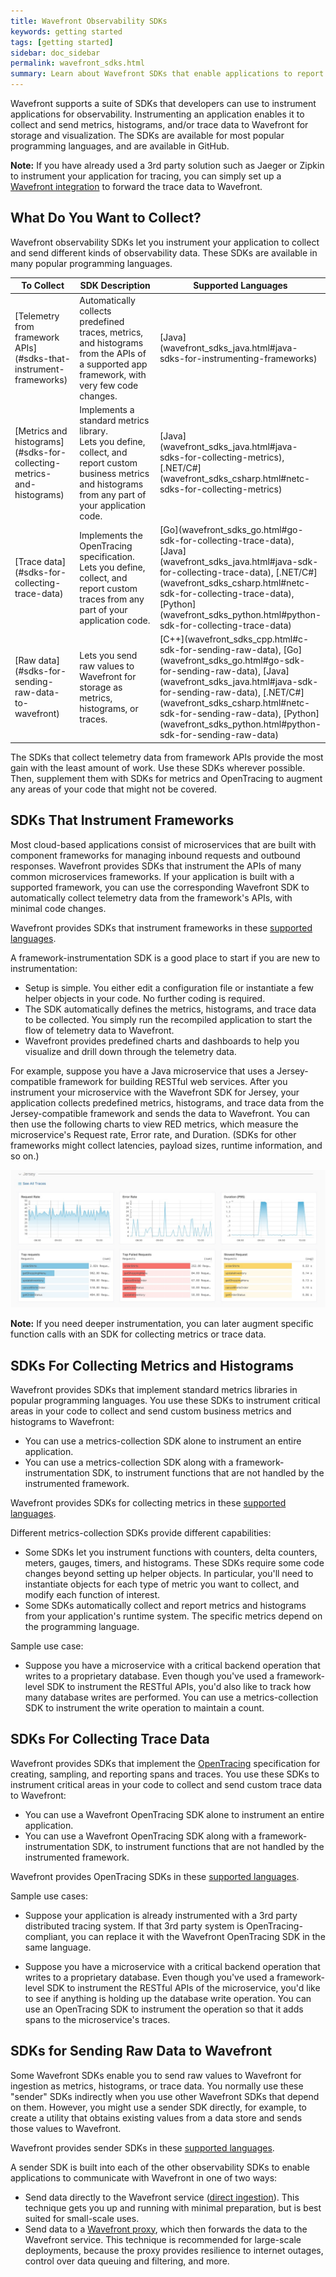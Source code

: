 ```yaml
---
title: Wavefront Observability SDKs
keywords: getting started
tags: [getting started]
sidebar: doc_sidebar
permalink: wavefront_sdks.html
summary: Learn about Wavefront SDKs that enable applications to report metrics, histograms, and trace data.
---
```


Wavefront supports a suite of SDKs that developers can use to instrument applications for observability. Instrumenting an application enables it to collect and send metrics, histograms, and/or trace data to Wavefront for storage and visualization. The SDKs are available for most popular programming languages, and are available in GitHub. 

**Note:** If you have already used a 3rd party solution such as Jaeger or Zipkin to instrument your application for tracing, you can simply set up a [Wavefront integration](tracing_integrations.html) to forward the trace data to Wavefront.


<!---
Watch this video to listen to our Co-founder Clement Pang talk about how Wavefront expands application monitoring with its observability SDKs:


<p><a href=""><img src="/images/v_app_monitoring.png" style="width: 700px;" alt="application monitoring"/></a>
</p>
--->

## What Do You Want to Collect?

Wavefront observability SDKs let you instrument your application to collect and send different kinds of observability data. These SDKs are available in many popular programming languages. 

<!--- Give or Link to an example? --->

<table id="SDKlevels" style="width: 100%">
<colgroup>
<col width="25%"/>
<col width="47%"/>
<col width="20%"/>
</colgroup>
<thead>
<tr><th>To Collect </th><th>SDK Description </th><th>Supported Languages</th></tr>
</thead>
<tbody>
<tr>
<td markdown="span">[Telemetry from framework APIs](#sdks-that-instrument-frameworks) </td>
<td markdown="span">Automatically collects predefined traces, metrics, and histograms from the APIs of a supported app framework, with very few code changes.</td>
<td markdown="span">[Java](wavefront_sdks_java.html#java-sdks-for-instrumenting-frameworks) 
<!--- [.NET/C#](wavefront_sdks_csharp.html#framework-level-netc-sdks), --->  
<!--- [Python](wavefront_sdks_python.html#framework-level-python-sdks) --->
</td>
</tr>

<tr>
<td markdown="span">[Metrics and histograms](#sdks-for-collecting-metrics-and-histograms)</td>
<td markdown="span">Implements a standard metrics library. <br> Lets you define, collect, and report custom business metrics and histograms from any part of your application code.   </td> 
<td markdown="span">
[Java](wavefront_sdks_java.html#java-sdks-for-collecting-metrics), 
[.NET/C#](wavefront_sdks_csharp.html#netc-sdks-for-collecting-metrics)</td>
</tr>

<tr>
<td markdown="span">[Trace data](#sdks-for-collecting-trace-data)</td>
<td markdown="span">Implements the OpenTracing specification. <br> Lets you define, collect, and report custom traces from any part of your application code.  </td> 

<td markdown="span">
[Go](wavefront_sdks_go.html#go-sdk-for-collecting-trace-data), 
[Java](wavefront_sdks_java.html#java-sdk-for-collecting-trace-data), 
[.NET/C#](wavefront_sdks_csharp.html#netc-sdk-for-collecting-trace-data), 
[Python](wavefront_sdks_python.html#python-sdk-for-collecting-trace-data)</td>
</tr>

<tr>
<td markdown="span">[Raw data](#sdks-for-sending-raw-data-to-wavefront)  </td>
<td markdown="span">Lets you send raw values to Wavefront for storage as metrics, histograms, or traces. </td>
<td markdown="span">
[C++](wavefront_sdks_cpp.html#c-sdk-for-sending-raw-data), 
[Go](wavefront_sdks_go.html#go-sdk-for-sending-raw-data), 
[Java](wavefront_sdks_java.html#java-sdk-for-sending-raw-data), 
[.NET/C#](wavefront_sdks_csharp.html#netc-sdk-for-sending-raw-data),
[Python](wavefront_sdks_python.html#python-sdk-for-sending-raw-data)
</td>
</tr>

</tbody>
</table>

The SDKs that collect telemetry data from framework APIs provide the most gain with the least amount of work. Use these SDKs wherever possible. Then, supplement them with SDKs for metrics and OpenTracing to augment any areas of your code that might not be covered. 

## SDKs That Instrument Frameworks

Most cloud-based applications consist of microservices that are built with component frameworks for managing inbound requests and outbound responses. Wavefront provides SDKs that instrument the APIs of many common microservices frameworks. If your application is built with a supported framework, you can use the corresponding Wavefront SDK to automatically collect telemetry data from the framework's APIs, with minimal code changes. 

Wavefront provides SDKs that instrument frameworks in these [supported languages](#SDKlevels).

A framework-instrumentation SDK is a good place to start if you are new to instrumentation: 
* Setup is simple. You either edit a configuration file or instantiate a few helper objects in your code. No further coding is required.
* The SDK automatically defines the metrics, histograms, and trace data to be collected. You simply run the recompiled application to start the flow of telemetry data to Wavefront. 
* Wavefront provides predefined charts and dashboards to help you visualize and drill down through the telemetry data.

For example, suppose you have a Java microservice that uses a Jersey-compatible framework for building RESTful web services. After you instrument your microservice with the Wavefront SDK for Jersey, your application collects predefined metrics, histograms, and trace data from the Jersey-compatible framework and sends the data to Wavefront. You can then use the following charts to view RED metrics, which measure the microservice's Request rate, Error rate, and Duration. (SDKs for other frameworks might collect latencies, payload sizes, runtime information, and so on.) 

![tracing fmwk sdk](images/tracing_framework_sdk.png)

**Note:** If you need deeper instrumentation, you can later augment specific function calls with an SDK for collecting metrics or trace data.


## SDKs For Collecting Metrics and Histograms

Wavefront provides SDKs that implement standard metrics libraries in popular programming languages. You use these SDKs to instrument critical areas in your code to collect and send custom business metrics and histograms to Wavefront: 
* You can use a metrics-collection SDK alone to instrument an entire application. 
* You can use a metrics-collection SDK along with a framework-instrumentation SDK, to instrument functions that are not handled by the instrumented framework. 

Wavefront provides SDKs for collecting metrics in these [supported languages](#SDKlevels).

Different metrics-collection SDKs provide different capabilities:
* Some SDKs let you instrument functions with counters, delta counters, meters, gauges, timers, and histograms. These SDKs require some code changes beyond setting up helper objects. In particular, you'll need to instantiate objects for each type of metric you want to collect, and modify each function of interest.
* Some SDKs automatically collect and report metrics and histograms from your application's runtime system. The specific metrics depend on the programming language.

Sample use case:
* Suppose you have a microservice with a critical backend operation that writes to a proprietary database. Even though you've used a framework-level SDK to instrument the RESTful APIs, you'd also like to track how many database writes are performed. You can use a metrics-collection SDK to instrument the write operation to maintain a count.


## SDKs For Collecting Trace Data

Wavefront provides SDKs that implement the [OpenTracing](https://www.opentracing.io) specification for creating, sampling, and reporting spans and traces. You use these SDKs to instrument critical areas in your code to collect and send custom trace data to Wavefront:
* You can use a Wavefront OpenTracing SDK alone to instrument an entire application. 
* You can use a Wavefront OpenTracing SDK along with a framework-instrumentation SDK, to instrument functions that are not handled by the instrumented framework. 

Wavefront provides OpenTracing SDKs in these [supported languages](#SDKlevels).

Sample use cases:
* Suppose your application is already instrumented with a 3rd party distributed tracing system. If that 3rd party system is OpenTracing-compliant, you can replace it with the Wavefront OpenTracing SDK in the same language.

* Suppose you have a microservice with a critical backend operation that writes to a proprietary database. Even though you've used a framework-level SDK to instrument the RESTful APIs of the microservice, you'd like to see if anything is holding up the database write operation. You can use an OpenTracing SDK to instrument the operation so that it adds spans to the microservice's traces. 


## SDKs for Sending Raw Data to Wavefront

Some Wavefront SDKs enable you to send raw values to Wavefront for ingestion as metrics, histograms, or trace data. You normally use these "sender" SDKs indirectly when you use other Wavefront SDKs that depend on them. However, you might use a sender SDK directly, for example, to create a utility that obtains existing values from a data store and sends those values to Wavefront. 

Wavefront provides sender SDKs in these [supported languages](#SDKlevels).

A sender SDK is built into each of the other observability SDKs to enable applications to communicate with Wavefront in one of two ways:
* Send data directly to the Wavefront service ([direct ingestion](direct_ingestion.html)). This technique gets you up and running with minimal preparation, but is best suited for small-scale uses.
* Send data to a [Wavefront proxy](proxies_installing.html), which then forwards the data to the Wavefront service. This technique is recommended for large-scale deployments, because the proxy provides resilience to internet outages, control over data queuing and filtering, and more.


<!---
**Note:** An alternative approach, without using an SDK, is to configure a Wavefront proxy to transform existing values into a data format that Wavefront recognizes.
--->
<!---
## Other SDKs

You can access our SDKs from our public GitHub repository. We're constantly adding functionality to existing SDKs, and adding new SDKs. For example:

* [Wavefront Java Top-Level Project](https://github.com/wavefrontHQ/java) - several independent projects for sending metrics from your Java application to Wavefront. The project includes a Java client, dropwizard metrics project, and more.
* The [wavefront-kubernetes Github repository](https://www.github.com/wavefrontHQ/wavefront-kubernetes) - a new SDK that includes a Horizontal Pod Autoscaler Adapter that allows you to scale pods based on metrics available from the Wavefront Service.
* The [Wavefront AWS Lambda integration](integrations_aws_lambda.html) - allows you to extract standard metrics, and use the code and samples in GitHub to extract business metrics using Python, node.js, and Go.
--->
